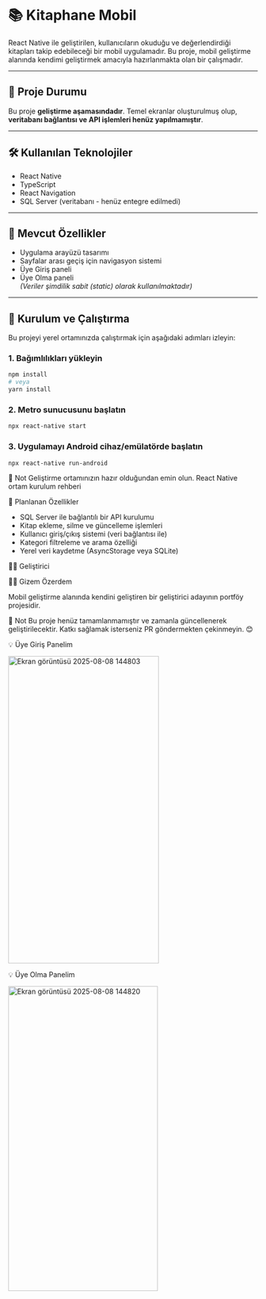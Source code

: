 # 📚 Kitaphane Mobil

React Native ile geliştirilen, kullanıcıların okuduğu ve değerlendirdiği kitapları takip edebileceği bir mobil uygulamadır. Bu proje, mobil geliştirme alanında kendimi geliştirmek amacıyla hazırlanmakta olan bir çalışmadır.

---

## 🚧 Proje Durumu

Bu proje **geliştirme aşamasındadır**. Temel ekranlar oluşturulmuş olup, **veritabanı bağlantısı ve API işlemleri henüz yapılmamıştır**.

---

## 🛠️ Kullanılan Teknolojiler

- React Native
- TypeScript
- React Navigation
- SQL Server (veritabanı - henüz entegre edilmedi)

---

## 🧱 Mevcut Özellikler

- Uygulama arayüzü tasarımı
- Sayfalar arası geçiş için navigasyon sistemi
- Üye Giriş paneli
- Üye Olma paneli  
_(Veriler şimdilik sabit (static) olarak kullanılmaktadır)_

---

## 🧪 Kurulum ve Çalıştırma

Bu projeyi yerel ortamınızda çalıştırmak için aşağıdaki adımları izleyin:

### 1. Bağımlılıkları yükleyin

```bash
npm install
# veya
yarn install
```
### 2. Metro sunucusunu başlatın
```bash
npx react-native start
```
### 3. Uygulamayı Android cihaz/emülatörde başlatın
```bash
npx react-native run-android
```
📌 Not
   Geliştirme ortamınızın hazır olduğundan emin olun. React Native ortam kurulum rehberi


🔮 Planlanan Özellikler

  + SQL Server ile bağlantılı bir API kurulumu
  + Kitap ekleme, silme ve güncelleme işlemleri
  + Kullanıcı giriş/çıkış sistemi (veri bağlantısı ile)
  + Kategori filtreleme ve arama özelliği
  + Yerel veri kaydetme (AsyncStorage veya SQLite)

🧑‍💻 Geliştirici

👩‍💻 Gizem Özerdem

Mobil geliştirme alanında kendini geliştiren bir geliştirici adayının portföy projesidir.

    
📌 Not
Bu proje henüz tamamlanmamıştır ve zamanla güncellenerek geliştirilecektir. Katkı sağlamak isterseniz PR göndermekten çekinmeyin. 😊



:bulb: Üye Giriş Panelim

<img width="304" height="620" alt="Ekran görüntüsü 2025-08-08 144803" src="https://github.com/user-attachments/assets/baaca139-b9e5-4df3-8bef-db894ae5db72" />





:bulb: Üye Olma Panelim

<img width="302" height="615" alt="Ekran görüntüsü 2025-08-08 144820" src="https://github.com/user-attachments/assets/d9743131-3ed8-4250-8fa9-e2c4096b0eca" />


